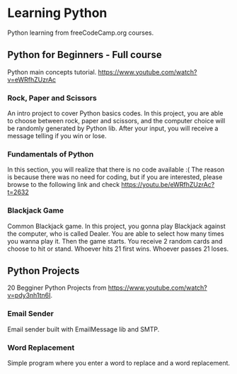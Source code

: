 # Learning Python
Python learning from freeCodeCamp.org courses.

## Python for Beginners - Full course
Python main concepts tutorial. https://www.youtube.com/watch?v=eWRfhZUzrAc
### Rock, Paper and Scissors
An intro project to cover Python basics codes.
In this project, you are able to choose between rock, paper and scissors, and the computer choice will be randomly generated by Python lib.
After your input, you will receive a message telling if you win or lose.

### Fundamentals of Python
In this section, you will realize that there is no code available :(
The reason is because there was no need for coding, but if you are interested, please browse to the following link and check https://youtu.be/eWRfhZUzrAc?t=2632

### Blackjack Game
Common Blackjack game. In this project, you gonna play Blackjack against the computer, who is called Dealer.
You are able to select how many times you wanna play it.
Then the game starts. You receive 2 random cards and choose to hit or stand.
Whoever hits 21 first wins. Whoever passes 21 loses.


## Python Projects
20 Begginer Python Projects from https://www.youtube.com/watch?v=pdy3nh1tn6I.

### Email Sender
Email sender built with EmailMessage lib and SMTP.

### Word Replacement
Simple program where you enter a word to replace and a word replacement.
